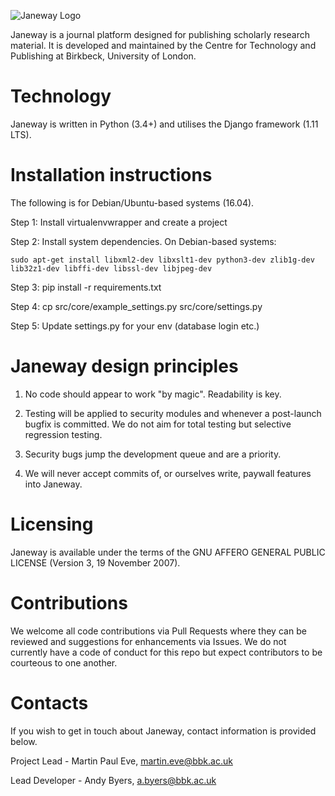 ![Janeway Logo](http://www.openlibhums.org/hosted_files/Janeway-Logo-05.png "Janeway")

Janeway is a journal platform designed for publishing scholarly research material. It is developed and maintained by the Centre for Technology and Publishing at Birkbeck, University of London.

# Technology
Janeway is written in Python (3.4+) and utilises the Django framework (1.11 LTS). 

# Installation instructions
The following is for Debian/Ubuntu-based systems (16.04).

Step 1: Install virtualenvwrapper and create a project

Step 2: Install system dependencies. On Debian-based systems:

    sudo apt-get install libxml2-dev libxslt1-dev python3-dev zlib1g-dev lib32z1-dev libffi-dev libssl-dev libjpeg-dev

Step 3: pip install -r requirements.txt

Step 4: cp src/core/example_settings.py src/core/settings.py

Step 5: Update settings.py for your env (database login etc.)

# Janeway design principles
1. No code should appear to work "by magic". Readability is key.

2. Testing will be applied to security modules and whenever a post-launch bugfix is committed. We do not aim for total testing but selective regression testing.

3. Security bugs jump the development queue and are a priority.

4. We will never accept commits of, or ourselves write, paywall features into Janeway.

# Licensing
Janeway is available under the terms of the GNU AFFERO GENERAL PUBLIC LICENSE (Version 3, 19 November 2007).

# Contributions

We welcome all code contributions via Pull Requests where they can be reviewed and suggestions for enhancements via Issues. We do not currently have a  code of conduct for this repo but expect contributors to be courteous to one another.

# Contacts
If you wish to get in touch about Janeway, contact information is provided below.

Project Lead - Martin Paul Eve, martin.eve@bbk.ac.uk

Lead Developer - Andy Byers, a.byers@bbk.ac.uk
